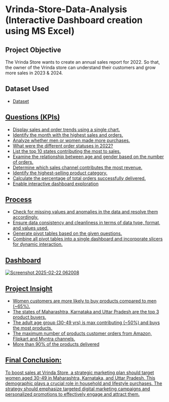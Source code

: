 # Vrinda-Store-Data-Analysis (Interactive Dashboard creation using MS Excel)
## Project Objective
The Vrinda Store wants to create an annual sales report for 2022. So that, the owner of the Vrinda store can understand their customers and grow more sales in 2023 & 2024.

## Dataset Used
- <a href="https://github.com/Tanush3005/Data-Analytics-Dashboard/blob/main/project%201%20data%20analysis.xlsx">Dataset

## Questions (KPIs)
- Display sales and order trends using a single chart.
- Identify the month with the highest sales and orders.
- Analyze whether men or women made more purchases.
- What were the different order statuses in 2022?
- List the top 10 states contributing the most to sales.
- Examine the relationship between age and gender based on the number of orders.
- Determine which sales channel contributes the most revenue.
- Identify the highest-selling product category.
- Calculate the percentage of total orders successfully delivered.
- Enable interactive dashboard exploration

## Process
- Check for missing values and anomalies in the data and resolve them accordingly.
- Ensure data consistency and cleanliness in terms of data type, format, and values used.
- Generate pivot tables based on the given questions.
- Combine all pivot tables into a single dashboard and incorporate slicers for dynamic interaction.

## Dashboard
![Screenshot 2025-02-22 062008](https://github.com/user-attachments/assets/13e6d01a-c432-4ae2-bd5b-460de0fa603c)

## Project Insight
- Women customers are more likely to buy products compared to men (~65%).
- The states of Maharashtra, Karnataka and Uttar Pradesh are the top 3 product buyers.
- The adult age group (30-49 yrs) is max contributing (~50%) and buys the most products.
- The maximum number of products customer orders from Amazon, Flipkart and Myntra channels.
- More than 90% of the products delivered

## Final Conclusion:
To boost sales at Vrinda Store, a strategic marketing plan should target women aged 30-49 in Maharashtra, Karnataka, and Uttar Pradesh. This demographic plays a crucial role in household and lifestyle purchases. The strategy should emphasize targeted digital marketing campaigns and personalized promotions to effectively engage and attract them.
